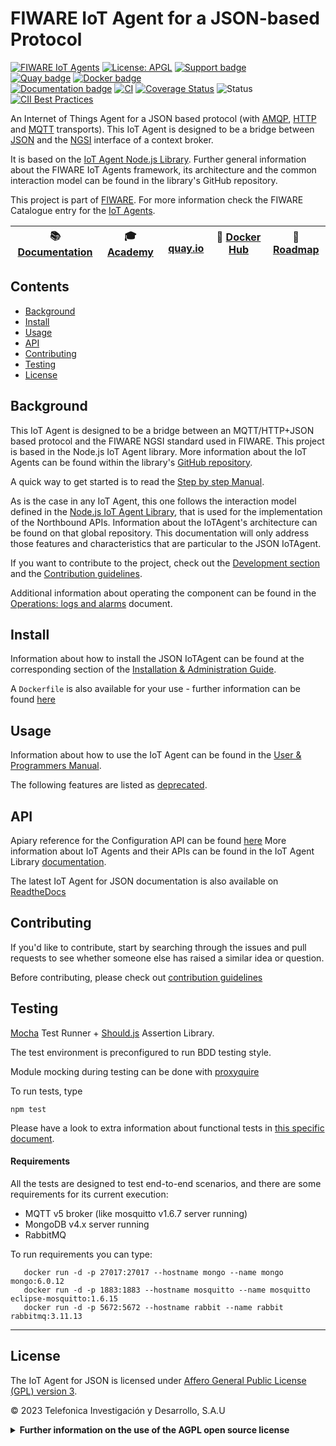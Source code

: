 # FIWARE IoT Agent for a JSON-based Protocol

[![FIWARE IoT Agents](https://nexus.lab.fiware.org/static/badges/chapters/iot-agents.svg)](https://www.fiware.org/developers/catalogue/)
[![License: APGL](https://img.shields.io/github/license/telefonicaid/iotagent-json.svg)](https://opensource.org/licenses/AGPL-3.0)
[![Support badge](https://img.shields.io/badge/tag-fiware+iot-orange.svg?logo=stackoverflow)](https://stackoverflow.com/questions/tagged/fiware+iot)
<br/>
[![Quay badge](https://img.shields.io/badge/quay.io-fiware%2Fiotagent--json-grey?logo=red%20hat&labelColor=EE0000)](https://quay.io/repository/fiware/iotagent-json)
[![Docker badge](https://img.shields.io/badge/docker-telefonicaiot%2Fiotagent--json-blue?logo=docker)](https://hub.docker.com/r/telefonicaiot/iotagent-json/)
<br/>
[![Documentation badge](https://img.shields.io/readthedocs/fiware-iotagent-json.svg)](https://fiware-iotagent-json.readthedocs.io/en/latest/?badge=latest)
[![CI](https://github.com/telefonicaid/iotagent-json/workflows/CI/badge.svg)](https://github.com/telefonicaid/iotagent-json/actions?query=workflow%3ACI)
[![Coverage Status](https://coveralls.io/repos/github/telefonicaid/iotagent-json/badge.svg?branch=master)](https://coveralls.io/github/telefonicaid/iotagent-json?branch=master)
![Status](https://nexus.lab.fiware.org/static/badges/statuses/iot-json.svg)
[![CII Best Practices](https://bestpractices.coreinfrastructure.org/projects/4695/badge)](https://bestpractices.coreinfrastructure.org/projects/4695)

An Internet of Things Agent for a JSON based protocol (with [AMQP](https://www.amqp.org/),
[HTTP](https://www.w3.org/Protocols/) and [MQTT](https://mqtt.org/) transports). This IoT Agent is designed to be a
bridge between [JSON](https://json.org/) and the
[NGSI](https://swagger.lab.fiware.org/?url=https://raw.githubusercontent.com/Fiware/specifications/master/OpenAPI/ngsiv2/ngsiv2-openapi.json)
interface of a context broker.

It is based on the [IoT Agent Node.js Library](https://github.com/telefonicaid/iotagent-node-lib). Further general
information about the FIWARE IoT Agents framework, its architecture and the common interaction model can be found in the
library's GitHub repository.

This project is part of [FIWARE](https://www.fiware.org/). For more information check the FIWARE Catalogue entry for the
[IoT Agents](https://github.com/Fiware/catalogue/tree/master/iot-agents).

| :books: [Documentation](https://fiware-iotagent-json.readthedocs.io) | :mortar_board: [Academy](https://fiware-academy.readthedocs.io/en/latest/iot-agents/idas) | <img style="height:1em" src="https://quay.io/static/img/quay_favicon.png"/> [quay.io](https://quay.io/repository/fiware/iotagent-json) | :whale: [Docker Hub](https://hub.docker.com/r/telefonicaiot/iotagent-json/) | :dart: [Roadmap](https://github.com/telefonicaid/iotagent-json/blob/master/docs/roadmap.md) |
| -------------------------------------------------------------------- | ----------------------------------------------------------------------------------------- | -------------------------------------------------------------------------------------------------------------------------------------- | --------------------------------------------------------------------------- | ------------------------------------------------------------------------------------------- |


## Contents

-   [Background](#background)
-   [Install](#install)
-   [Usage](#usage)
-   [API](#api)
-   [Contributing](#contributing)
-   [Testing](#testing)
-   [License](#license)

## Background

This IoT Agent is designed to be a bridge between an MQTT/HTTP+JSON based protocol and the FIWARE NGSI standard used in
FIWARE. This project is based in the Node.js IoT Agent library. More information about the IoT Agents can be found
within the library's [GitHub repository](https://github.com/telefonicaid/iotagent-node-lib).

A quick way to get started is to read the [Step by step Manual](./docs/stepbystep.md).

As is the case in any IoT Agent, this one follows the interaction model defined in the
[Node.js IoT Agent Library](https://github.com/telefonicaid/iotagent-node-lib), that is used for the implementation of
the Northbound APIs. Information about the IoTAgent's architecture can be found on that global repository. This
documentation will only address those features and characteristics that are particular to the JSON IoTAgent.

If you want to contribute to the project, check out the [Development section](#development) and the
[Contribution guidelines](./docs/contribution.md).

Additional information about operating the component can be found in the
[Operations: logs and alarms](docs/operations.md) document.

## Install

Information about how to install the JSON IoTAgent can be found at the corresponding section of the
[Installation & Administration Guide](docs/installationguide.md).

A `Dockerfile` is also available for your use - further information can be found [here](docker/README.md)

## Usage

Information about how to use the IoT Agent can be found in the [User & Programmers Manual](docs/usermanual.md).

The following features are listed as [deprecated](docs/deprecated.md).

## API

Apiary reference for the Configuration API can be found
[here](https://telefonicaiotiotagents.docs.apiary.io/#reference/configuration-api) More information about IoT Agents and
their APIs can be found in the IoT Agent Library [documentation](https://iotagent-node-lib.readthedocs.io/).

The latest IoT Agent for JSON documentation is also available on
[ReadtheDocs](https://fiware-iotagent-json.readthedocs.io/en/latest/)

## Contributing

If you'd like to contribute, start by searching through the issues and pull requests to see whether someone else has
raised a similar idea or question.

Before contributing, please check out [contribution guidelines](docs/contribution.md)

## Testing

[Mocha](https://mochajs.org/) Test Runner + [Should.js](https://shouldjs.github.io/) Assertion Library.

The test environment is preconfigured to run BDD testing style.

Module mocking during testing can be done with [proxyquire](https://github.com/thlorenz/proxyquire)

To run tests, type

```console
npm test
```

Please have a look to extra information about functional tests in [this specific document](test/functional/README.md).

#### Requirements

All the tests are designed to test end-to-end scenarios, and there are some requirements for its current execution:

-   MQTT v5 broker (like mosquitto v1.6.7 server running)
-   MongoDB v4.x server running
-   RabbitMQ

To run requirements you can type:

```
   docker run -d -p 27017:27017 --hostname mongo --name mongo mongo:6.0.12
   docker run -d -p 1883:1883 --hostname mosquitto --name mosquitto eclipse-mosquitto:1.6.15
   docker run -d -p 5672:5672 --hostname rabbit --name rabbit rabbitmq:3.11.13
```

---

## License

The IoT Agent for JSON is licensed under [Affero General Public License (GPL) version 3](./LICENSE).

© 2023 Telefonica Investigación y Desarrollo, S.A.U

<details>
<summary><strong>Further information on the use of the AGPL open source license</strong></summary>

### Are there any legal issues with AGPL 3.0? Is it safe for me to use?

There is absolutely no problem in using a product licensed under AGPL 3.0. Issues with GPL (or AGPL) licenses are mostly
related with the fact that different people assign different interpretations on the meaning of the term “derivate work”
used in these licenses. Due to this, some people believe that there is a risk in just _using_ software under GPL or AGPL
licenses (even without _modifying_ it).

For the avoidance of doubt, the owners of this software licensed under an AGPL-3.0 license wish to make a clarifying
public statement as follows:

> Please note that software derived as a result of modifying the source code of this software in order to fix a bug or
> incorporate enhancements is considered a derivative work of the product. Software that merely uses or aggregates (i.e.
> links to) an otherwise unmodified version of existing software is not considered a derivative work, and therefore it
> does not need to be released as under the same license, or even released as open source.

</details>
